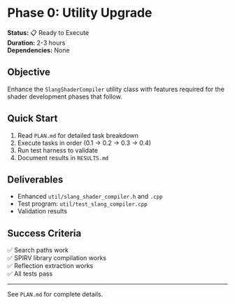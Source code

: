 # Phase 0: Utility Upgrade

**Status:** 📋 Ready to Execute  
**Duration:** 2-3 hours  
**Dependencies:** None

## Objective

Enhance the `SlangShaderCompiler` utility class with features required for the shader development phases that follow.

## Quick Start

1. Read `PLAN.md` for detailed task breakdown
2. Execute tasks in order (0.1 → 0.2 → 0.3 → 0.4)
3. Run test harness to validate
4. Document results in `RESULTS.md`

## Deliverables

- Enhanced `util/slang_shader_compiler.h` and `.cpp`
- Test program: `util/test_slang_compiler.cpp`
- Validation results

## Success Criteria

✅ Search paths work  
✅ SPIRV library compilation works  
✅ Reflection extraction works  
✅ All tests pass

---

See `PLAN.md` for complete details.

